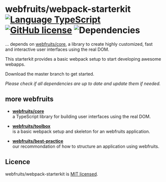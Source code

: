 # webfruits/webpack-starterkit &nbsp; [![Language TypeScript](https://img.shields.io/badge/language-TypeScript-green.svg)](https://www.typescriptlang.org) [![GitHub license](https://img.shields.io/badge/license-MIT-green.svg)](./LICENSE) ![Dependencies](https://img.shields.io/librariesio/github/webfruits/webpack-starterkit.svg?color=green)

... depends on [webfruits/core](https://github.com/webfruits/core), a library to create highly customized, fast and interactive user interfaces using the real DOM.

This starterkit provides a basic webpack setup to start developing awesome webapps.

Download the master branch to get started. 

_Please check if all dependencies are up to date and update them if needed._

## more webfruits

- **[webfruits/core](https://github.com/webfruits/core)**  
a TypeScript library for building user interfaces using the real DOM.

- **[webfruits/toolbox](https://github.com/webfruits/toolbox)**  
is a basic webpack setup and skeleton for an webfruits application.

- **[webfruits/best-practice](https://github.com/webfruits/best-practice)**  
our recommondation of how to structure an application using webfruits.


## Licence
webfruits/webpack-starterkit is [MIT licensed](./LICENSE).
